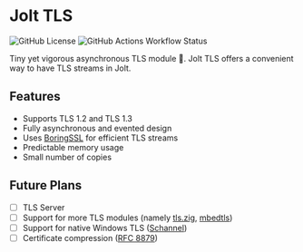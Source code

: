 # Jolt TLS

![GitHub License](https://img.shields.io/github/license/jolt-io/jolt-tls?color=orange)
![GitHub Actions Workflow Status](https://img.shields.io/github/actions/workflow/status/jolt-io/jolt-tls/test-x86_64-linux.yml?label=x86_64-linux)

Tiny yet vigorous asynchronous TLS module 🍋. Jolt TLS offers a convenient way to have TLS streams in Jolt.

## Features

* Supports TLS 1.2 and TLS 1.3
* Fully asynchronous and evented design
* Uses [BoringSSL](https://boringssl.googlesource.com/boringssl) for efficient TLS streams
* Predictable memory usage
* Small number of copies

## Future Plans

- [ ] TLS Server
- [ ] Support for more TLS modules (namely [tls.zig](https://github.com/ianic/tls.zig), [mbedtls](https://github.com/Mbed-TLS/mbedtls))
- [ ] Support for native Windows TLS ([Schannel](https://learn.microsoft.com/en-us/windows/win32/secauthn/creating-a-secure-connection-using-schannel))
- [ ] Certificate compression ([RFC 8879](https://www.rfc-editor.org/rfc/rfc8879.html))
